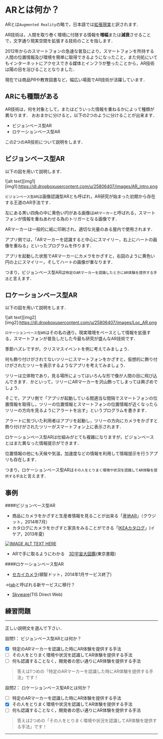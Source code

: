 # ARとは何か？

ARとは`Augmented Reality`の略で，日本語では[拡張現実](http://ja.wikipedia.org/wiki/%E6%8B%A1%E5%BC%B5%E7%8F%BE%E5%AE%9F)と訳されます．

AR技術は，人間を取り巻く環境に付随する情報を**増幅**または**減衰**させることで，文字通り現実空間を拡張する技術のことを指します．

2012年からのスマートフォンの急速な普及により，スマートフォンを所持する人間の位置情報及び環境を簡単に取得できるようになったこと，また何処にいてもインターネットにアクセスできる媒体とインフラが整ったことから，AR技術は陽の目を浴びることとなりました．

現在では商品PRや教育図書など，幅広い場面でAR技術が活躍しています．

## ARにも種類がある

AR技術は，何を対象として，またはどういった情報を重ねるかによって種類が異なります．
おおまかに分けると，以下の2つのように分けることが出来ます．

* ビジョンベース型AR
* ロケーションベース型AR

この2つのAR技術について説明をします．

## ビジョンベース型AR

以下の図を用いて説明します．

![alt text][img1]
[img1]:https://dl.dropboxusercontent.com/u/25806407/images/AR_intro.png

`ビジョンベース型AR`は画像認識型ARとも呼ばれ，AR研究が始まった初期から存在する王道のAR手法です．

左にある黒い四角の中に黄色い円がある画像は`ARマーカー`と呼ばれる，スマートフォンが情報を重ねあわせる為のトリガーとなる画像です．

ARマーカーは一般的に紙に印刷され，適切な光量のある屋内で使用されます．

アプリ側では，「ARマーカーを認識すると中心にスマイリー，右上にハートの画像を重ねる」といったプログラムを作ります．

アプリを起動した状態でARマーカーにカメラをかざすと，右図のように黄色い円の上にスマイリー，そしてハートの画像が重なります．

つまり，ビジョンベース型ARは`特定のARマーカーを認識したときにAR体験を提供する手法`と言えます．

## ロケーションベース型AR

以下の図を用いて説明をします．

![alt text][img2]
[img2]:https://dl.dropboxusercontent.com/u/25806407/images/Loc_AR.png

`ロケーションベース型AR`はその名の通り，現実環境をベースとして情報を拡張する，スマートフォンが普及しだした今最も研究が盛んなAR技術です．

季節ハズレですが，クリスマスイベントを例に考えてみましょう．

何も飾り付けがされてないツリーにスマートフォンをかざすと，仮想的に飾り付けがされたツリーを表示するようなアプリを考えてみましょう．

ツリーは立体物であり，見る場所によってはいろんな形で像が人間の目に飛び込んできます．かといって，ツリーにARマーカーを沢山飾ってしまっては興ざめでしょう．

そこで，アプリ側で「アプリが起動している間適当な間隔でスマートフォンの位置情報を取得し，ツリーの位置情報とスマートフォンの位置情報が近くなったらツリーの方向を見るようにアラートを出す」というプログラムを書きます．

アラートに気づいた利用者はアプリを起動し，ツリーの方向にカメラをかざすと飾り付けがされたツリーがスマートフォン上に表示されます．

ロケーションベース型ARは仕組みがとても複雑になりますが，ビジョンベースとはまた異なった情報提示ができます．

位置情報の他にも天候や気温，加速度などの情報を利用して情報提示を行うアプリも存在します．

つまり，ロケーションベース型ARは`その人をとりまく環境や状況を認識してAR体験を提供する手法`と言えます．

## 事例

####ビジョンベース型AR
* 商品にカメラをかざすと生産者情報を見ることが出来る「[産地AR](http://www.koozyt.com/service/sanchiar)」（クウジット，2014年7月）
* カタログにカメラをかざすと家具をみることができる「[IKEAカタログ](http://www.ikea.com/ms/ja_JP/customer_service/download-ikea-apps/)」(イケア，2013年夏)

[![IMAGE ALT TEXT HERE](http://img.youtube.com/vi/dwt-mgxq_ao/0.jpg)](https://www.youtube.com/watch?v=dwt-mgxq_ao)


* ARで手に取るようにわかる　[3D宇宙大図鑑](http://www.tokyo-shoseki.co.jp/books/3D-Space/)(東京書籍)

####ロケーションベース型AR
* [セカイカメラ](http://ja.wikipedia.org/wiki/%E3%82%BB%E3%82%AB%E3%82%A4%E3%82%AB%E3%83%A1%E3%83%A9)(頓智ドット，2014年1月サービス終了)

->[tab](corp.tab.do)と呼ばれる新サービスに移行？

* [Skyware](https://www.tis.jp/service_solution/skyware/)(TIS Direct Web)


## 練習問題

---

正しい説明文を選んで下さい．

設問1：
ビジョンベース型ARとは何か？
- [x] 特定のARマーカーを認識した時にAR体験を提供する手法
- [ ] その人をとりまく環境や状況を認識してAR体験を提供する手法
- [ ] 何も認識することなく，開発者の思い通りにAR体験を提供する手法

> 答えは1つめの「特定のARマーカーを認識した時にAR体験を提供する手法」です！

設問2：
ロケーションベース型ARとは何か？
- [ ] 特定のARマーカーを認識した時にAR体験を提供する手法
- [x] その人をとりまく環境や状況を認識してAR体験を提供する手法
- [ ] 何も認識することなく，開発者の思い通りにAR体験を提供する手法

> 答えは2つめの「その人をとりまく環境や状況を認識してAR体験を提供する手法」です！


---
